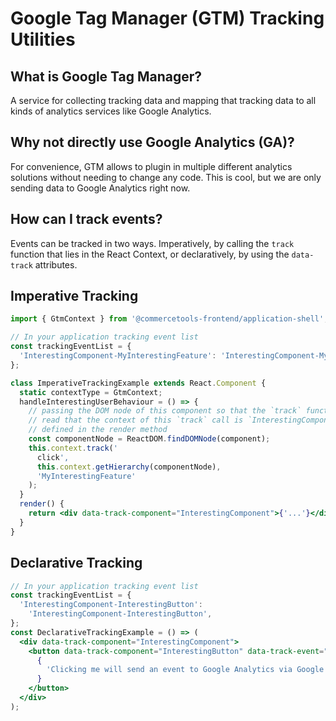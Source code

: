 # Google Tag Manager (GTM) Tracking Utilities

## What is Google Tag Manager?

A service for collecting tracking data and mapping that tracking data to all
kinds of analytics services like Google Analytics.

## Why not directly use Google Analytics (GA)?

For convenience, GTM allows to plugin in multiple
different analytics solutions without needing to change any code. This is
cool, but we are only sending data to Google Analytics right now.

## How can I track events?

Events can be tracked in two ways. Imperatively, by calling the `track` function that lies
in the React Context, or declaratively, by using the `data-track` attributes.

## Imperative Tracking

```jsx
import { GtmContext } from '@commercetools-frontend/application-shell';

// In your application tracking event list
const trackingEventList = {
  'InterestingComponent-MyInterestingFeature': 'InterestingComponent-MyInterestingFeature',
};

class ImperativeTrackingExample extends React.Component {
  static contextType = GtmContext;
  handleInterestingUserBehaviour = () => {
    // passing the DOM node of this component so that the `track` function can
    // read that the context of this `track` call is `InterestingComponent` as
    // defined in the render method
    const componentNode = ReactDOM.findDOMNode(component);
    this.context.track('
      click',
      this.context.getHierarchy(componentNode),
      'MyInterestingFeature'
    );
  }
  render() {
    return <div data-track-component="InterestingComponent">{'...'}</div>
  }
}
```

## Declarative Tracking

```jsx
// In your application tracking event list
const trackingEventList = {
  'InterestingComponent-InterestingButton':
    'InterestingComponent-InterestingButton',
};
const DeclarativeTrackingExample = () => (
  <div data-track-component="InterestingComponent">
    <button data-track-component="InterestingButton" data-track-event="click">
      {
        'Clicking me will send an event to Google Analytics via Google Tag Manager'
      }
    </button>
  </div>
);
```
